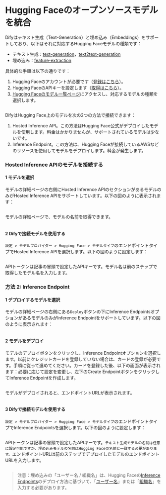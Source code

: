# Hugging Faceのオープンソースモデルを統合

Difyはテキスト生成（Text-Generation）と埋め込み（Embeddings）をサポートしており、以下はそれに対応するHugging Faceモデルの種類です：

* テキスト生成：[text-generation](https://huggingface.co/models?pipeline\_tag=text-generation\&sort=trending)，[text2text-generation](https://huggingface.co/models?pipeline\_tag=text2text-generation\&sort=trending)
* 埋め込み：[feature-extraction](https://huggingface.co/models?pipeline\_tag=feature-extraction\&sort=trending)

具体的な手順は以下の通りです：

1. Hugging Faceのアカウントが必要です（[登録はこちら](https://huggingface.co/join)）。
2. Hugging FaceのAPIキーを設定します（[取得はこちら](https://huggingface.co/settings/tokens)）。
3. [Hugging Faceのモデル一覧ページ](https://huggingface.co/models)にアクセスし、対応するモデルの種類を選択します。

<figure><img src="../../.gitbook/assets/image (14) (1) (1).png" alt=""><figcaption></figcaption></figure>

DifyはHugging Face上のモデルを次の2つの方法で接続できます：

1. Hosted Inference API。この方法はHugging Face公式がデプロイしたモデルを使用します。料金はかかりませんが、サポートされているモデルは少ないです。
2. Inference Endpoint。この方法は、Hugging Faceが接続しているAWSなどのリソースを使用してモデルをデプロイします。料金が発生します。

### Hosted Inference APIのモデルを接続する

#### 1 モデルを選択

モデルの詳細ページの右側にHosted Inference APIのセクションがあるモデルのみがHosted Inference APIをサポートしています。以下の図のように表示されます：

<figure><img src="../../.gitbook/assets/image (7) (1) (1) (1).png" alt=""><figcaption></figcaption></figure>

モデルの詳細ページで、モデルの名前を取得できます。

<figure><img src="../../.gitbook/assets/image (8) (1) (1) (1).png" alt=""><figcaption></figcaption></figure>

#### 2 Difyで接続モデルを使用する

`設定 > モデルプロバイダー > Hugging Face > モデルタイプ`のエンドポイントタイプでHosted Inference APIを選択します。以下の図のように設定します：

<figure><img src="../../.gitbook/assets/image (23).png" alt=""><figcaption></figcaption></figure>

APIトークンは記事の冒頭で設定したAPIキーです。モデル名は前のステップで取得したモデル名を入力します。

### 方法 2: Inference Endpoint

#### 1 デプロイするモデルを選択

モデルの詳細ページの右側にある`Deploy`ボタンの下にInference EndpointsオプションがあるモデルのみがInference Endpointをサポートしています。以下の図のように表示されます：

<figure><img src="../../.gitbook/assets/image (10) (1) (1).png" alt=""><figcaption></figcaption></figure>

#### 2 モデルをデプロイ

モデルのデプロイボタンをクリックし、Inference Endpointオプションを選択します。以前にクレジットカードを登録していない場合は、カードの登録が必要です。手順に従って進めてください。カードを登録した後、以下の画面が表示されます：必要に応じて設定を変更し、左下のCreate EndpointボタンをクリックしてInference Endpointを作成します。

<figure><img src="../../.gitbook/assets/image (11) (1) (1).png" alt=""><figcaption></figcaption></figure>

モデルがデプロイされると、エンドポイントURLが表示されます。

<figure><img src="../../.gitbook/assets/image (13) (1) (1).png" alt=""><figcaption></figcaption></figure>

#### 3 Difyで接続モデルを使用する

`設定 > モデルプロバイダー > Hugging Face > モデルタイプ`のエンドポイントタイプでInference Endpointsを選択します。以下の図のように設定します：

<figure><img src="../../.gitbook/assets/jp-hugging-face-t2t.png" alt=""><figcaption></figcaption></figure>

APIトークンは記事の冒頭で設定したAPIキーです。`テキスト生成モデルの名前は任意に設定可能ですが、埋め込みモデルの名前はHugging Faceの名前と一致する必要があります。`エンドポイントURLは前のステップでデプロイしたモデルのエンドポイントURLを入力します。

<figure><img src="../../.gitbook/assets/image (97).png" alt=""><figcaption></figcaption></figure>

> 注意：埋め込みの「ユーザー名 / 組織名」は、Hugging Faceの[Inference Endpoints](https://huggingface.co/docs/inference-endpoints/guides/access)のデプロイ方法に基づいて、「[ユーザー名](https://huggingface.co/settings/account)」または「[組織名](https://ui.endpoints.huggingface.co/)」を入力する必要があります。
